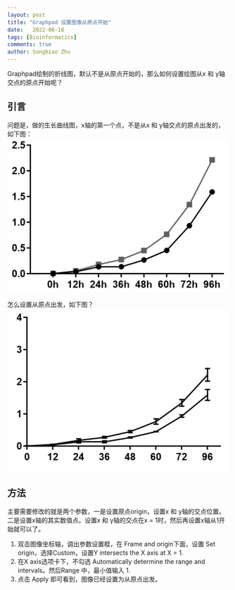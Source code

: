 ```yaml
---
layout: post
title: "Graphpad 设置图像从原点开始"
date:   2022-06-18
tags: [Bioinformatics]
comments: true
author: Songbiao Zhu
---
```

Graphpad绘制的折线图，默认不是从原点开始的，那么如何设置绘图从x 和 y轴交点的原点开始呢？

<!-- more -->
## 引言
问题是，做的生长曲线图，x轴的第一个点，不是从x 和 y轴交点的原点出发的，如下图：
![graphpad_not_origin_start](https://raw.githubusercontent.com/SongbiaoZhu/picBed/main/graphpad_not_origin_start.jpg)

怎么设置从原点出发，如下图？
![graphpad_origin_start](https://raw.githubusercontent.com/SongbiaoZhu/picBed/main/graphpad_origin_start.jpg)
## 方法
主要需要修改的就是两个参数，一是设置原点origin，设置x 和 y轴的交点位置。二是设置x轴的其实数值点。设置x 和 y轴的交点在x = 1时，然后再设置x轴从1开始就可以了。
1. 双击图像坐标轴，调出参数设置框，在 Frame and origin下面，设置 Set origin，选择Custom，设置Y intersects the X axis at X = 1.
2. 在X axis选项卡下，不勾选 Automatically determine the range and intervals。然后Range 中，最小值输入 1.
3. 点击 Apply 即可看到，图像已经设置为从原点出发。